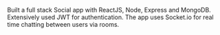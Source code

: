 Built a full stack Social app with ReactJS, Node, Express and MongoDB. Extensively used JWT for authentication. The app uses Socket.io for real time chatting between users via rooms.
